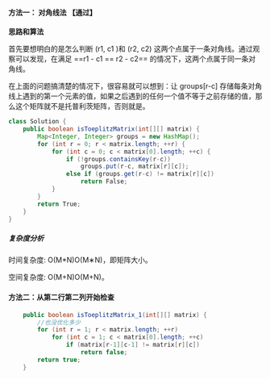#### 方法一： 对角线法 【通过】

**思路和算法**

首先要想明白的是怎么判断 (r1, c1 )和 (r2, c2) 这两个点属于一条对角线。通过观察可以发现，在满足 ==r1 - c1 == r2 - c2== 的情况下，这两个点属于同一条对角线。

在上面的问题搞清楚的情况下，很容易就可以想到：让 groups[r-c] 存储每条对角线上遇到的第一个元素的值，如果之后遇到的任何一个值不等于之前存储的值，那么这个矩阵就不是托普利茨矩阵，否则就是。

```java
class Solution {
    public boolean isToeplitzMatrix(int[][] matrix) {
        Map<Integer, Integer> groups = new HashMap();
        for (int r = 0; r < matrix.length; ++r) {
            for (int c = 0; c < matrix[0].length; ++c) {
                if (!groups.containsKey(r-c))
                    groups.put(r-c, matrix[r][c]);
                else if (groups.get(r-c) != matrix[r][c])
                    return False;
            }
        }
        return True;
    }
}

```

##### 复杂度分析

时间复杂度: O(M*N)O(M∗N)，即矩阵大小。

空间复杂度: O(M+N)O(M+N)。

#### 方法二：从第二行第二列开始检查

```java
    public boolean isToeplitzMatrix_1(int[][] matrix) {
        //也没优化多少
        for (int r = 1; r < matrix.length; ++r)
            for (int c = 1; c < matrix[0].length; ++c)
                if (matrix[r-1][c-1] != matrix[r][c])
                    return false;
        return true;
    }
```

